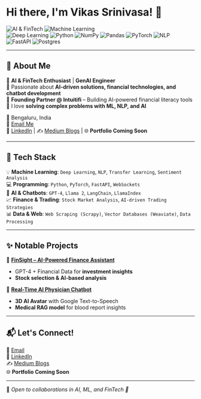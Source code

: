 <!--
**vikassrini/vikassrini** is a ✨ _special_ ✨ repository because its `README.md` (this file) appears on your GitHub profile.

Here are some ideas to get you started:

- 🔭 I’m currently working on ...
- 🌱 I’m currently learning ...
- 👯 I’m looking to collaborate on ...
- 🤔 I’m looking for help with ...
- 💬 Ask me about ...
- 📫 How to reach me: ...
- 😄 Pronouns: ...
- ⚡ Fun fact: ...
-->

# Hi there, I'm Vikas Srinivasa! 👋  

![AI & FinTech](https://img.shields.io/badge/-AI%20%26%20FinTech-blueviolet?style=flat) 
![Machine Learning](https://img.shields.io/badge/-Machine%20Learning-orange?style=flat)  
![Deep Learning](https://img.shields.io/badge/-Deep%20Learning-blue?style=flat)
![Python](https://img.shields.io/badge/-Python-3776AB?style=flat&logo=python&logoColor=white)
![NumPy](https://img.shields.io/badge/numpy-%23013243.svg?style=flat&logo=numpy&logoColor=white)
![Pandas](https://img.shields.io/badge/pandas-%23150458.svg?style=flat&logo=pandas&logoColor=white)
![PyTorch](https://img.shields.io/badge/PyTorch-%23EE4C2C.svg?style=flat&logo=PyTorch&logoColor=white)
![NLP](https://img.shields.io/badge/-NLP-red?style=flat)
![FastAPI](https://img.shields.io/badge/-FastAPI-009688?style=flat)
![Postgres](https://img.shields.io/badge/postgres-%23316192.svg?style=flat&logo=postgresql&logoColor=white)

---

## 🚀 About Me  

🔹 **AI & FinTech Enthusiast** | **GenAI Engineer**  
🔹 Passionate about **AI-driven solutions, financial technologies, and chatbot development**  
🔹 **Founding Partner @ Intuitifi** – Building AI-powered financial literacy tools  
🔹 I love **solving complex problems with ML, NLP, and AI**  

📍 Bengaluru, India  
📧 [Email Me](mailto:1rn20cs178.vikassrinivasa@gmail.com)  
🔗 [LinkedIn](https://www.linkedin.com/in/vikas-srinivasa) | ✍️ [Medium Blogs](https://medium.com/@vikassrinivasa) | 🌐 **Portfolio Coming Soon**  

---

## 🔧 Tech Stack  

💡 **Machine Learning**: `Deep Learning`, `NLP`, `Transfer Learning`, `Sentiment Analysis`  
💻 **Programming**: `Python`, `PyTorch`, `FastAPI`, `WebSockets`  
🤖 **AI & Chatbots**: `GPT-4`, `Llama 2`, `LangChain`, `LlamaIndex`  
📈 **Finance & Trading**: `Stock Market Analysis`, `AI-driven Trading Strategies`  
📊 **Data & Web**: `Web Scraping (Scrapy)`, `Vector Databases (Weaviate)`, `Data Processing`  

---

## ✨ Notable Projects  

📌 **[FinSight – AI-Powered Finance Assistant](https://github.com/vishwasg217/fin-sight)**  
- GPT-4 + Financial Data for **investment insights**  
- **Stock selection & AI-based analysis**  

📌 **[Real-Time AI Physician Chatbot](https://github.com/vikassrini/PhysicianAI-Chatbot)**  
- **3D AI Avatar** with Google Text-to-Speech  
- **Medical RAG model** for blood report insights  

---

## 📬 Let's Connect!  

📧 [Email](mailto:1rn20cs178.vikassrinivasa@gmail.com)  
🔗 [LinkedIn](https://www.linkedin.com/in/vikas-srinivasa)  
✍️ [Medium Blogs](https://medium.com/@vikassrinivasa)  
🌐 **Portfolio Coming Soon**  

---

🔹 _Open to collaborations in AI, ML, and FinTech 🚀_  

